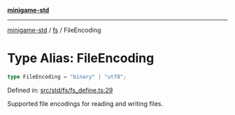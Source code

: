 [**minigame-std**](../../../README.md)

***

[minigame-std](../../../README.md) / [fs](../README.md) / FileEncoding

# Type Alias: FileEncoding

```ts
type FileEncoding = "binary" | "utf8";
```

Defined in: [src/std/fs/fs\_define.ts:29](https://github.com/JiangJie/minigame-std/blob/c702c23d8258d9dd96d873df515d0027c84fb302/src/std/fs/fs_define.ts#L29)

Supported file encodings for reading and writing files.
